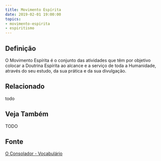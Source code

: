 ```yaml
---
title: Movimento Espírita
date: 2019-02-01 19:00:00
topics:
- movimento-espirita
- espiritismo
---
```


## Definição
O Movimento Espírita é o conjunto das atividades que têm por objetivo colocar a
Doutrina Espírita ao alcance e a serviço de toda a Humanidade, através do seu
estudo, da sua prática e da sua divulgação.

## Relacionado
todo

## Veja Também
TODO

## Fonte
[O Consolador - Vocabulário](http://www.oconsolador.com.br/linkfixo/vocabulario/principal.html)
